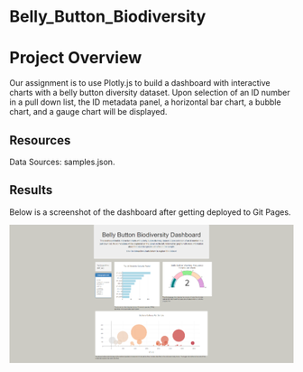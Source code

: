 # Belly_Button_Biodiversity
# Project Overview
Our assignment is to use Plotly.js to build a dashboard with interactive charts with a belly button diversity dataset. Upon selection of an ID number in a pull down list, the ID metadata panel, a horizontal bar chart, a bubble chart, and a gauge chart will be displayed.

## Resources
Data Sources: samples.json.

## Results
Below is a screenshot of the dashboard after getting deployed to Git Pages.

![Belly Button Biodiversity Dashboard](https://github.com/nhipqnguyen/Belly_Button_Biodiversity/blob/main/images/dashboard.png)
